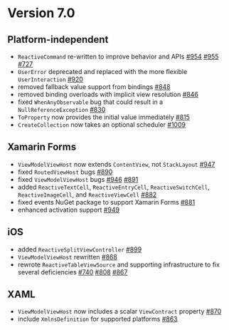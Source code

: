 # Version 7.0

## Platform-independent

* `ReactiveCommand` re-written to improve behavior and APIs [#954](https://github.com/reactiveui/ReactiveUI/issues/954) [#955](https://github.com/reactiveui/ReactiveUI/issues/955) [#727](https://github.com/reactiveui/ReactiveUI/issues/727)
* `UserError` deprecated and replaced with the more flexible `UserInteraction` [#920](https://github.com/reactiveui/ReactiveUI/issues/920)
* removed fallback value support from bindings [#848](https://github.com/reactiveui/ReactiveUI/issues/848)
* removed binding overloads with implicit view resolution [#846](https://github.com/reactiveui/ReactiveUI/issues/846)
* fixed `WhenAnyObservable` bug that could result in a `NullReferenceException` [#830](https://github.com/reactiveui/ReactiveUI/issues/830)
* `ToProperty` now provides the initial value immediately [#815](https://github.com/reactiveui/ReactiveUI/issues/815)
* `CreateCollection` now takes an optional scheduler [#1009](https://github.com/reactiveui/ReactiveUI/issues/1009)

## Xamarin Forms

* `ViewModelViewHost` now extends `ContentView`, not `StackLayout` [#947](https://github.com/reactiveui/ReactiveUI/issues/947)
* fixed `RoutedViewHost` bugs [#890](https://github.com/reactiveui/ReactiveUI/issues/890)
* fixed `ViewModelViewHost` bugs [#946](https://github.com/reactiveui/ReactiveUI/issues/946) [#891](https://github.com/reactiveui/ReactiveUI/issues/891)
* added `ReactiveTextCell`, `ReactiveEntryCell`, `ReactiveSwitchCell`, `ReactiveImageCell`, and `ReactiveViewCell` [#882](https://github.com/reactiveui/ReactiveUI/issues/882)
* fixed events NuGet package to support Xamarin Forms [#881](https://github.com/reactiveui/ReactiveUI/issues/881)
* enhanced activation support [#949](https://github.com/reactiveui/ReactiveUI/issues/949)

## iOS

* added `ReactiveSplitViewController` [#899](https://github.com/reactiveui/ReactiveUI/issues/899)
* `ViewModelViewHost` rewritten [#868](https://github.com/reactiveui/ReactiveUI/issues/868)
* rewrote `ReactiveTableViewSource` and supporting infrastructure to fix several deficiencies [#740](https://github.com/reactiveui/ReactiveUI/issues/740) [#808](https://github.com/reactiveui/ReactiveUI/issues/808) [#867](https://github.com/reactiveui/ReactiveUI/issues/867)

## XAML

* `ViewModelViewHost` now includes a scalar `ViewContract` property [#870](https://github.com/reactiveui/ReactiveUI/issues/870)
* include `XmlnsDefinition` for supported platforms [#863](https://github.com/reactiveui/ReactiveUI/issues/863)